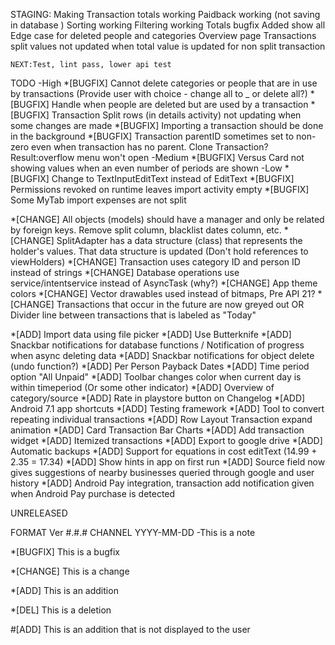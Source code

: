 STAGING:
	Making Transaction totals working
	Paidback working (not saving in database )
	Sorting working
	Filtering working
	Totals bugfix
	Added show all
	Edge case for deleted people and categories
	Overview page
	Transactions split values not updated when total value is updated for non split transaction
	
	NEXT:Test, lint pass, lower api test
	

TODO
-High
*[BUGFIX] Cannot delete categories or people that are in use by transactions (Provide user with choice - change all to _ or delete all?)
*[BUGFIX] Handle when people are deleted but are used by a transaction
*[BUGFIX] Transaction Split rows (in details activity) not updating when some changes are made
*[BUGFIX] Importing a transaction should be done in the background
*[BUGFIX] Transaction parentID sometimes set to non-zero even when transaction has no parent. Clone Transaction? Result:overflow menu won't open
-Medium
*[BUGFIX] Versus Card not showing values when an even number of periods are shown
-Low
*[BUGFIX] Change to TextInputEditText instead of EditText
*[BUGFIX] Permissions revoked on runtime leaves import activity empty
*[BUGFIX] Some MyTab import expenses are not split

*[CHANGE] All objects (models) should have a manager and only be related by foreign keys. Remove split column, blacklist dates column, etc.
*[CHANGE] SplitAdapter has a data structure (class) that represents the holder's values. That data structure is updated (Don't hold references to viewHolders)
*[CHANGE] Transaction uses category ID and person ID instead of strings
*[CHANGE] Database operations use service/intentservice instead of AsyncTask (why?)
*[CHANGE] App theme colors
*[CHANGE] Vector drawables used instead of bitmaps, Pre API 21?
*[CHANGE] Transactions that occur in the future are now greyed out OR Divider line between transactions that is labeled as "Today"

*[ADD] Import data using file picker
*[ADD] Use Butterknife
*[ADD] Snackbar notifications for database functions / Notification of progress when async deleting data
*[ADD] Snackbar notifications for object delete (undo function?)
*[ADD] Per Person Payback Dates
*[ADD] Time period option "All Unpaid"
*[ADD] Toolbar changes color when current day is within timeperiod (Or some other indicator)
*[ADD] Overview of category/source
*[ADD] Rate in playstore button on Changelog
*[ADD] Android 7.1 app shortcuts
*[ADD] Testing framework
*[ADD] Tool to convert repeating individual transactions
*[ADD] Row Layout Transaction expand animation
*[ADD] Card Transaction Bar Charts
*[ADD] Add transaction widget
*[ADD] Itemized transactions
*[ADD] Export to google drive
*[ADD] Automatic backups
*[ADD] Support for equations in cost editText (14.99 + 2.35 = 17.34)
*[ADD] Show hints in app on first run
*[ADD] Source field now gives suggestions of nearby businesses queried through google and user history
*[ADD] Android Pay integration, transaction add notification given when Android Pay purchase is detected


UNRELEASED



FORMAT
Ver #.#.# CHANNEL YYYY-MM-DD
-This is a note

*[BUGFIX] This is a bugfix

*[CHANGE] This is a change

*[ADD] This is an addition

*[DEL] This is a deletion

#[ADD] This is an addition that is not displayed to the user